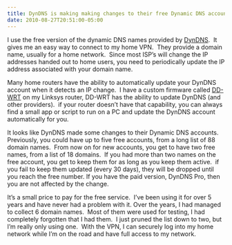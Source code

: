 ```yaml
---
title: DynDNS is making making changes to their free Dynamic DNS accounts
date: 2010-08-27T20:51:00-05:00
---
```

I use the free version of the dynamic DNS names provided by [DynDNS](http://www.dyndns.com/ "DynDNS.com - Free Domain Name, Managed DNS, Email Services").  It gives me an easy way to connect to my home VPN.  They provide a domain name, usually for a home network.  Since most ISP’s will change the IP addresses handed out to home users, you need to periodically update the IP address associated with your domain name.

Many home routers have the ability to automatically update your DynDNS account when it detects an IP change.  I have a custom firmware called [DD-WRT](http://www.dd-wrt.com/site/index) on my Linksys router, DD-WRT has the ability to update DynDNS (and other providers).  if your router doesn’t have that capability, you can always find a small app or script to run on a PC and update the DynDNS account automatically for you.

It looks like DynDNS made some changes to their Dynamic DNS accounts.  Previously, you could have up to five free accounts, from a long list of 88 domain names.  From now on for new accounts, you get to have two free names, from a list of 18 domains.  If you had more than two names on the free account, you get to keep them for as long as you keep them active.  if you fail to keep them updated (every 30 days), they will be dropped until you reach the free number. If you have the paid version, DynDNS Pro, then you are not affected by the change.  

It’s a small price to pay for the free service.  I’ve been using it for over 5 years and have never had a problem with it. Over the years, I had managed to collect 6 domain names.  Most of them were used for testing, I had completely forgotten that I had them.  I just pruned the list down to two, but I’m really only using one.  With the VPN, I can securely log into my home network while I’m on the road and have full access to my network.
